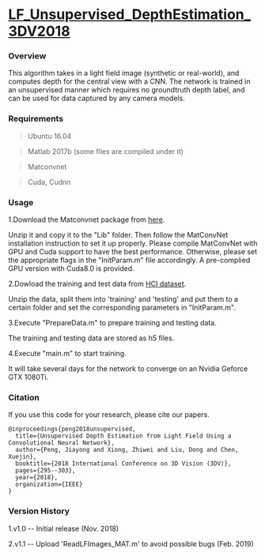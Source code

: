 # [LF_Unsupervised_DepthEstimation_3DV2018](https://ieeexplore.ieee.org/abstract/document/8490980)

### Overview
This algorithm takes in a light field image (synthetic or real-world), and computes depth for the central view with a CNN. The network is trained in an unsupervised manner which requires no groundtruth depth label, and can be used for data captured by any camera models.

### Requirements
>Ubuntu 16.04

>Matlab 2017b (some files are compiled under it)

>Matconvnet

>Cuda, Cudnn

### Usage
1.Download the Matconvnet package from [here](http://www.vlfeat.org/matconvnet/).

Unzip it and copy it to the "Lib" folder. Then follow the MatConvNet installation instruction to set it up properly. Please compile MatConvNet with GPU and Cuda support to have the best performance. Otherwise, please set the appropriate flags in the "InitParam.m" file accordingly. A pre-complied GPU version with Cuda8.0 is provided.

2.Dowload the training and test data from [HCI dataset](http://hci-lightfield.iwr.uni-heidelberg.de/).

Unzip the data, split them into 'training' and 'testing' and put them to a certain folder and set the corresponding parameters in "InitParam.m".

3.Execute "PrepareData.m" to prepare training and testing data.

The training and testing data are stored as h5 files.

4.Execute "main.m" to start training.

It will take several days for the network to converge on an Nvidia Geforce GTX 1080Ti.

### Citation
If you use this code for your research, please cite our papers.
```
@inproceedings{peng2018unsupervised,
  title={Unsupervised Depth Estimation from Light Field Using a Convolutional Neural Network},
  author={Peng, Jiayong and Xiong, Zhiwei and Liu, Dong and Chen, Xuejin},
  booktitle={2018 International Conference on 3D Vision (3DV)},
  pages={295--303},
  year={2018},
  organization={IEEE}
}
```

### Version History
1.v1.0 -- Initial release (Nov. 2018)

2.v1.1 -- Upload 'ReadLFImages_MAT.m' to avoid possible bugs (Feb. 2019)

